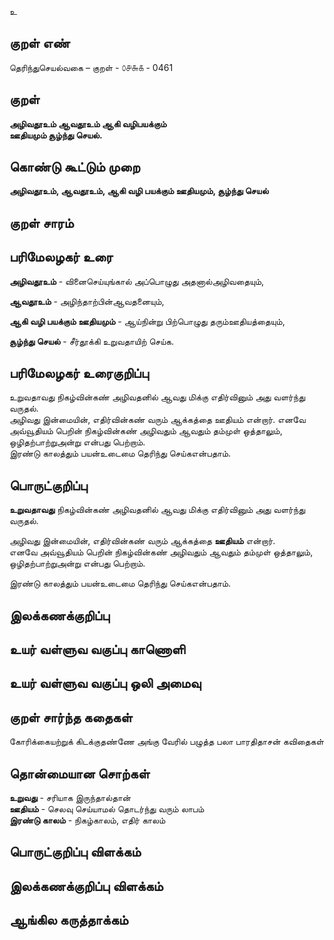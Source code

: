 உ

## குறள் எண் 

தெரிந்துசெயல்வகை – குறள் - ௦௪௬௧ - 0461  

## குறள் 

**அழிவதூஉம் ஆவதூஉம் ஆகி வழிபயக்கும்  
ஊதியமும் சூழ்ந்து செயல்.**

## கொண்டு கூட்டும் முறை

**அழிவதூஉம், ஆவதூஉம், ஆகி வழி பயக்கும் ஊதியமும், சூழ்ந்து செயல்**

## குறள் சாரம் 

## பரிமேலழகர் உரை

**அழிவதூஉம்** - வினைசெய்யுங்கால் அப்பொழுது அதனால்அழிவதையும்,  

**ஆவதூஉம்** - அழிந்தாற்பின்ஆவதனையும்,  

**ஆகி வழி பயக்கும் ஊதியமும்** - ஆய்நின்று பிற்பொழுது தரும்ஊதியத்தையும்,  

**சூழ்ந்து செயல்** - சீர்தூக்கி உறுவதாயிற் செய்க. 

## பரிமேலழகர் உரைகுறிப்பு   

உறுவதாவது  நிகழ்வின்கண் அழிவதனில் ஆவது மிக்கு எதிர்வினும் அது வளர்ந்து வருதல்.  
அழிவது இன்மையின், எதிர்வின்கண் வரும் ஆக்கத்தை ஊதியம் என்றார். எனவே  அவ்வூதியம் பெறின் நிகழ்வின்கண் அழிவதும் ஆவதும் தம்முள் ஒத்தாலும், ஒழிதற்பாற்றுஅன்று என்பது பெற்றாம்.  
இரண்டு காலத்தும் பயன்உடைமை தெரிந்து செய்கஎன்பதாம்.    

## பொருட்குறிப்பு 

**உறுவதாவது**  நிகழ்வின்கண் அழிவதனில் ஆவது மிக்கு எதிர்வினும் அது வளர்ந்து வருதல்.  

அழிவது இன்மையின், எதிர்வின்கண் வரும் ஆக்கத்தை **ஊதியம்** என்றார்.   
எனவே  அவ்வூதியம் பெறின் நிகழ்வின்கண் அழிவதும் ஆவதும் தம்முள் ஒத்தாலும், ஒழிதற்பாற்றுஅன்று என்பது பெற்றாம்.  

இரண்டு காலத்தும் பயன்உடைமை தெரிந்து செய்கஎன்பதாம்.    

## இலக்கணக்குறிப்பு  


## உயர் வள்ளுவ வகுப்பு காணொளி


## உயர் வள்ளுவ வகுப்பு ஒலி அமைவு 

 
## குறள் சார்ந்த கதைகள் 

கோரிக்கையற்றுக் கிடக்குதண்ணே அங்கு வேரில் பழுத்த பலா  பாரதிதாசன் கவிதைகள்  

## தொன்மையான சொற்கள்

**உறுவது** - சரியாக இருந்தால்தான்    
**ஊதியம்** - செலவு செய்யாமல் தொடர்ந்து வரும் லாபம்   
**இரண்டு காலம்** - நிகழ்காலம், எதிர் காலம் 

## பொருட்குறிப்பு விளக்கம்


## இலக்கணக்குறிப்பு விளக்கம்


## ஆங்கில கருத்தாக்கம் 


